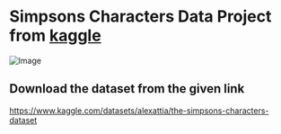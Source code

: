 # Simpsons Characters Data Project from [kaggle](https://www.kaggle.com)

![Image](/Learning/Faces/simpsons.png)


## Download the dataset from the given link

https://www.kaggle.com/datasets/alexattia/the-simpsons-characters-dataset
